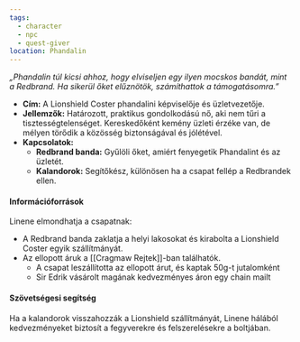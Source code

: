 ```yaml
---
tags:
  - character
  - npc
  - quest-giver
location: Phandalin
---
```

_„Phandalin túl kicsi ahhoz, hogy elviseljen egy ilyen mocskos bandát, mint a Redbrand. Ha sikerül őket elűznötök, számíthattok a támogatásomra.”_

- **Cím:** A Lionshield Coster phandalini képviselője és üzletvezetője.
- **Jellemzők:** Határozott, praktikus gondolkodású nő, aki nem tűri a tisztességtelenséget. Kereskedőként kemény üzleti érzéke van, de mélyen törődik a közösség biztonságával és jólétével.
- **Kapcsolatok:**
    - **Redbrand banda:** Gyűlöli őket, amiért fenyegetik Phandalint és az üzletét.
    - **Kalandorok:** Segítőkész, különösen ha a csapat fellép a Redbrandek ellen.

#### **Információforrások**

Linene elmondhatja a csapatnak:

- A Redbrand banda zaklatja a helyi lakosokat és kirabolta a Lionshield Coster egyik szállítmányát.
- Az ellopott áruk a [[Cragmaw Rejtek]]-ban találhatók.
	- A csapat leszállította az ellopott árut, és kaptak 50g-t jutalomként
	- Sir Edrik vásárolt magának kedvezményes áron egy chain mailt

#### **Szövetségesi segítség**

Ha a kalandorok visszahozzák a Lionshield szállítmányát, Linene hálából kedvezményeket biztosít a fegyverekre és felszerelésekre a boltjában.
